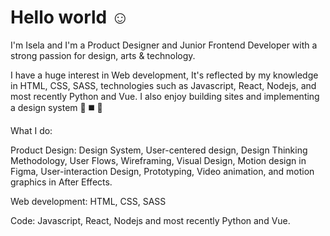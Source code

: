<h1>Hello world ☺️</h1>

I'm Isela and I'm a Product Designer and Junior Frontend Developer with a strong passion for design, arts & technology.

I have a huge interest in Web development, It's reflected by my knowledge in HTML, CSS, SASS, technologies such as Javascript, React, Nodejs, 
and most recently Python and Vue.
I also enjoy building sites and implementing a design system 🔺 ◼️ 🔷

What I do:

Product Design: Design System, User-centered design, Design Thinking Methodology, User Flows, Wireframing, Visual Design,
Motion design in Figma, User-interaction Design, Prototyping, Video animation, and motion graphics in After Effects.

Web development: HTML, CSS, SASS

Code: Javascript, React, Nodejs and most recently Python and Vue.


